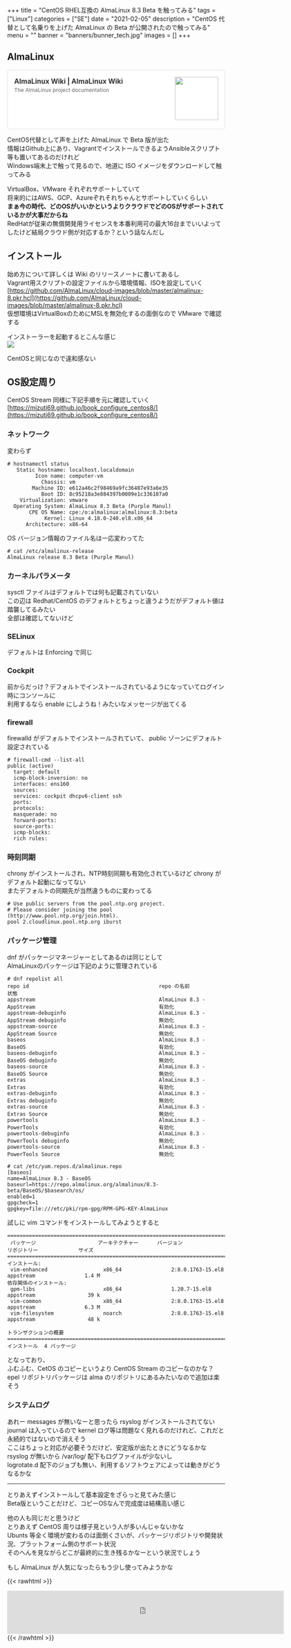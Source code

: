 +++
title = "CentOS RHEL互換の AlmaLinux 8.3 Beta を触ってみる"
tags = ["Linux"]
categories = ["SE"]
date = "2021-02-05"
description = "CentOS 代替として名乗りを上げた AlmaLinux の Beta が公開されたので触ってみる"
menu = ""
banner = "banners/bunner_tech.jpg"
images = []
+++

## AlmaLinux
<div class="blogcardfu" style="width:auto;max-width:9999px;border:1px solid #E0E0E0;border-radius:3px;margin:10px 0;padding:15px;line-height:1.4;text-align:left;background:#FFFFFF;"><a href="https://wiki.almalinux.org/" target="_blank" style="display:block;text-decoration:none;"><span class="blogcardfu-image" style="float:right;width:100px;padding:0 0 0 10px;margin:0 0 5px 5px;"><img src="https://capture.heartrails.com/100x100?https://wiki.almalinux.org/" width="100" style="width:100%;height:auto;max-height:100px;min-width:0;border:0 none;margin:0;"></span><br style="display:none"><span class="blogcardfu-title" style="font-size:112.5%;font-weight:700;color:#333333;margin:0 0 5px 0;">AlmaLinux Wiki | AlmaLinux Wiki</span><br><span class="blogcardfu-content" style="font-size:87.5%;font-weight:400;color:#666666;">The AlmaLinux project documentation</span><br><span style="clear:both;display:block;overflow:hidden;height:0;">&nbsp;</span></a></div>

CentOS代替として声を上げた AlmaLinux で Beta 版が出た  
情報はGithub上にあり、VagrantでインストールできるようAnsibleスクリプト等も置いてあるのだけれど  
Windows端末上で触って見るので、地道に ISO イメージをダウンロードして触ってみる  

VirtualBox、VMware それぞれサポートしていて  
将来的にはAWS、GCP、Azureぞれそれちゃんとサポートしていくらしい  
**まぁ今の時代、どのOSがいいかというよりクラウドでどのOSがサポートされているかが大事だからね**  
RedHatが従来の無償開発用ライセンスを本番利用可の最大16台までいいよってしたけど結局クラウド側が対応するか？という話なんだし  

## インストール
始め方について詳しくは Wiki のリリースノートに書いてあるし  
Vagrant用スクリプトの設定ファイルから環境情報、ISOを設定していく  
[https://github.com/AlmaLinux/cloud-images/blob/master/almalinux-8.pkr.hcl](https://github.com/AlmaLinux/cloud-images/blob/master/almalinux-8.pkr.hcl)  
仮想環境はVirtualBoxのためにMSLを無効化するの面倒なので VMware で確認する  

インストーラーを起動するとこんな感じ  
<img src="/images/2021/se/almalinux/alma-01.png" />  

CentOSと同じなので違和感ない  

## OS設定周り
CentOS Stream 同様に下記手順を元に確認していく  
[https://mizuti69.github.io/book_configure_centos8/](https://mizuti69.github.io/book_configure_centos8/)  

### ネットワーク
変わらず  

```
# hostnamectl status
   Static hostname: localhost.localdomain
         Icon name: computer-vm
           Chassis: vm
        Machine ID: e612a46c2f98469a9fc36487e93a6e35
           Boot ID: 8c95218a3e884397b0009e1c336107a0
    Virtualization: vmware
  Operating System: AlmaLinux 8.3 Beta (Purple Manul)
       CPE OS Name: cpe:/o:almalinux:almalinux:8.3:beta
            Kernel: Linux 4.18.0-240.el8.x86_64
      Architecture: x86-64
```

OS バージョン情報のファイル名は一応変わってた  

```
# cat /etc/almalinux-release
AlmaLinux release 8.3 Beta (Purple Manul)
```

### カーネルパラメータ
sysctl ファイルはデフォルトでは何も記載されていない  
この辺は Redhat/CentOS のデフォルトとちょっと違うようだがデフォルト値は踏襲してるみたい  
全部は確認してないけど  

### SELinux
デフォルトは Enforcing で同じ  

### Cockpit
前からだっけ？デフォルトでインストールされているようになっていてログイン時にコンソールに  
利用するなら enable にしようね！みたいなメッセージが出てくる  

### firewall
firewalld がデフォルトでインストールされていて、 public ゾーンにデフォルト設定されている  

```
# firewall-cmd --list-all
public (active)
  target: default
  icmp-block-inversion: no
  interfaces: ens160
  sources:
  services: cockpit dhcpv6-client ssh
  ports:
  protocols:
  masquerade: no
  forward-ports:
  source-ports:
  icmp-blocks:
  rich rules:
```

### 時刻同期
chrony がインストールされ、NTP時刻同期も有効化されているけど chrony がデフォルト起動になってない  
またデフォルトの同期先が当然違うものに変わってる  

```
# Use public servers from the pool.ntp.org project.
# Please consider joining the pool (http://www.pool.ntp.org/join.html).
pool 2.cloudlinux.pool.ntp.org iburst
```

### パッケージ管理
dnf がパッケージマネージャーとしてあるのは同じとして  
AlmaLinuxのパッケージは下記のように管理されている  

```
# dnf repolist all
repo id                                          repo の名前                                                      状態
appstream                                        AlmaLinux 8.3 - AppStream                                        有効化
appstream-debuginfo                              AlmaLinux 8.3 - AppStream debuginfo                              無効化
appstream-source                                 AlmaLinux 8.3 - AppStream Source                                 無効化
baseos                                           AlmaLinux 8.3 - BaseOS                                           有効化
baseos-debuginfo                                 AlmaLinux 8.3 - BaseOS debuginfo                                 無効化
baseos-source                                    AlmaLinux 8.3 - BaseOS Source                                    無効化
extras                                           AlmaLinux 8.3 - Extras                                           有効化
extras-debuginfo                                 AlmaLinux 8.3 - Extras debuginfo                                 無効化
extras-source                                    AlmaLinux 8.3 - Extras Source                                    無効化
powertools                                       AlmaLinux 8.3 - PowerTools                                       有効化
powertools-debuginfo                             AlmaLinux 8.3 - PowerTools debuginfo                             無効化
powertools-source                                AlmaLinux 8.3 - PowerTools Source                                無効化

# cat /etc/yum.repos.d/almalinux.repo
[baseos]
name=AlmaLinux 8.3 - BaseOS
baseurl=https://repo.almalinux.org/almalinux/8.3-beta/BaseOS/$basearch/os/
enabled=1
gpgcheck=1
gpgkey=file:///etc/pki/rpm-gpg/RPM-GPG-KEY-AlmaLinux
```

試しに vim コマンドをインストールしてみようとすると

```
========================================================================================================================
 パッケージ                    アーキテクチャー      バージョン                          リポジトリー             サイズ
========================================================================================================================
インストール:
 vim-enhanced                  x86_64                2:8.0.1763-15.el8                   appstream                1.4 M
依存関係のインストール:
 gpm-libs                      x86_64                1.20.7-15.el8                       appstream                 39 k
 vim-common                    x86_64                2:8.0.1763-15.el8                   appstream                6.3 M
 vim-filesystem                noarch                2:8.0.1763-15.el8                   appstream                 48 k

トランザクションの概要
========================================================================================================================
インストール  4 パッケージ
```

となっており、  
ふむふむ、CetOS のコピーというより CentOS Stream のコピーなのかな？  
epel リポジトリパッケージは alma のリポジトリにあるみたいなので追加は楽そう  

### システムログ
あれー messages が無いなーと思ったら rsyslog がインストールされてない  
journal は入っているので kernel ログ等は問題なく見れるのだけれど、これだと永続的ではないので消えそう  
ここはちょっと対応が必要そうだけど、安定版が出たときにどうなるかな  
rsyslog が無いから /var/log/ 配下もログファイルが少ないし  
logrotate.d 配下のジョブも無い、利用するソフトウェアによっては動きがどうなるかな  

---

とりあえずインストールして基本設定をざらっと見てみた感じ  
Beta版ということだけど、コピーOSなんで完成度は結構高い感じ  

他の人も同じだと思うけど  
とりあえず CentOS 周りは様子見という人が多いんじゃないかな  
Ubunts 等全く環境が変わるのは面倒くさいが、パッケージリポジトリや開発状況、プラットフォーム側のサポート状況  
そのへんを見ながらどこが最終的に生き残るかなーという状況でしょう  

もし AlmaLinux が人気になったらもう少し使ってみようかな  

{{< rawhtml >}} 
<div style="text-align: center;;">
<iframe src="https://rcm-fe.amazon-adsystem.com/e/cm?o=9&p=293&l=ur1&category=amazonrotate&f=ifr&linkID=d69db1f209bc15798210ca62263bede2&t=sinokyoufu-22&tracking_id=sinokyoufu-22" width="640" height="100" scrolling="no" border="0" marginwidth="0" style="border:none;" frameborder="0"></iframe>
</div>
{{< /rawhtml >}}
